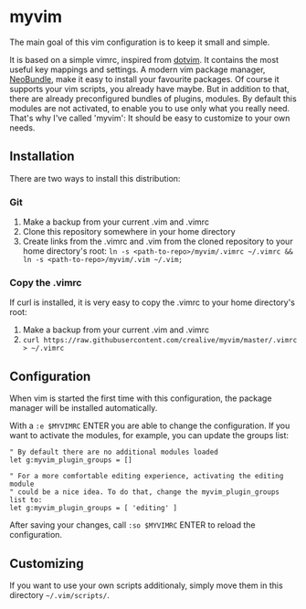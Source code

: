 # myvim

The main goal of this vim configuration is to keep it small and simple.

It is based on a simple vimrc, inspired from [dotvim](https://github.com/bling/dotvim). It contains the most useful key mappings and settings. A modern vim package manager, [NeoBundle](https://github.com/Shougo/neobundle.vim), make it easy to install your favourite packages. Of course it supports your vim scripts, you already have maybe. But in addition to that, there are already preconfigured bundles of plugins, modules. By default this modules are not activated, to enable you to use only what you really need. That's why I've called 'myvim': It should be easy to customize to your own needs.


## Installation

There are two ways to install this distribution:

### Git

1. Make a backup from your current .vim and .vimrc
2. Clone this repository somewhere in your home directory
3. Create links from the .vimrc and .vim from the cloned repository to your home directory's root: 
`ln -s <path-to-repo>/myvim/.vimrc ~/.vimrc && ln -s <path-to-repo>/myvim/.vim ~/.vim;`

### Copy the .vimrc

If curl is installed, it is very easy to copy the .vimrc to your home directory's root:

1. Make a backup from your current .vim and .vimrc
2. `curl https://raw.githubusercontent.com/crealive/myvim/master/.vimrc > ~/.vimrc`


## Configuration

When vim is started the first time with this configuration, the package manager will be installed automatically.

With a `:e $MYVIMRC` ENTER you are able to change the configuration. If you want to activate the modules, for example, you can update the groups list:

```
" By default there are no additional modules loaded
let g:myvim_plugin_groups = []

" For a more comfortable editing experience, activating the editing module 
" could be a nice idea. To do that, change the myvim_plugin_groups list to:
let g:myvim_plugin_groups = [ 'editing' ]
```

After saving your changes, call `:so $MYVIMRC` ENTER to reload the configuration.

## Customizing

If you want to use your own scripts additionaly, simply move them in this directory `~/.vim/scripts/`.



